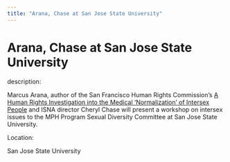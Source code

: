 ```yaml
---
title: "Arana, Chase at San Jose State University"
---
```


# Arana, Chase at San Jose State University

  
description:  
  


Marcus Arana, author of the San Francisco Human Rights Commission&#8217;s [A Human Rights Investigation into the Medical ‘Normalization’ of Intersex People][1] and ISNA director Cheryl Chase will present a workshop on intersex issues to the MPH Program Sexual Diversity Committee at San Jose State University.

  


  


  
Location:  
  
San Jose State University

 [1]: /files/SFHRC_Intersex_Report.pdf